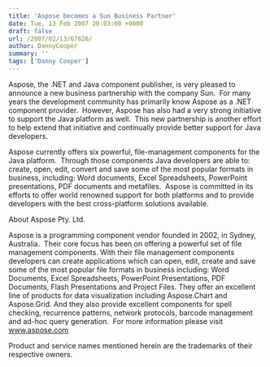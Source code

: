 ```yaml
---
title: 'Aspose becomes a Sun Business Partner'
date: Tue, 13 Feb 2007 20:03:00 +0000
draft: false
url: /2007/02/13/67826/
author: DannyCooper
summary: ''
tags: ['Danny Cooper']
---
```


Aspose, the .NET and Java component publisher, is very pleased to announce a new business partnership with the company Sun.  For many years the development community has primarily know Aspose as a .NET component provider.  However, Aspose has also had a very strong initiative to support the Java platform as well.  This new partnership is another effort to help extend that initiative and continually provide better support for Java developers.

Aspose currently offers six powerful, file-management components for the Java platform.  Through those components Java developers are able to: create, open, edit, convert and save some of the most popular formats in business, including: Word documents, Excel Spreadsheets, PowerPoint presentations, PDF documents and metafiles.  Aspose is committed in its efforts to offer world renowned support for both platforms and to provide developers with the best cross-platform solutions available.

About Aspose Pty. Ltd.

Aspose is a programming component vendor founded in 2002, in Sydney, Australia.  Their core focus has been on offering a powerful set of file management components. With their file management components developers can create applications which can open, edit, create and save some of the most popular file formats in business including: Word Documents, Excel Spreadsheets, PowerPoint Presentations, PDF Documents, Flash Presentations and Project Files. They offer an excellent line of products for data visualization including Aspose.Chart and Aspose.Grid. And they also provide excellent components for spell checking, recurrence patterns, network protocols, barcode management and ad-hoc query generation.  For more information please visit www.aspose.com

Product and service names mentioned herein are the trademarks of their respective owners.







